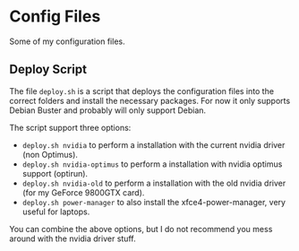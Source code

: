 # Config Files
Some of my configuration files.

## Deploy Script
The file `deploy.sh` is a script that deploys the configuration files into the correct folders and install the necessary packages. For now it only supports Debian Buster and probably will only support Debian.

The script support three options:
* ```deploy.sh nvidia``` to perform a installation with the current nvidia driver (non Optimus).
* ```deploy.sh nvidia-optimus``` to perform a installation with nvidia optimus support (optirun).
* ```deploy.sh nvidia-old``` to perform a installation with the old nvidia driver (for my GeForce 9800GTX card).
* ```deploy.sh power-manager``` to also install the xfce4-power-manager, very useful for laptops.

You can combine the above options, but I do not recommend you mess around with the nvidia driver stuff.
